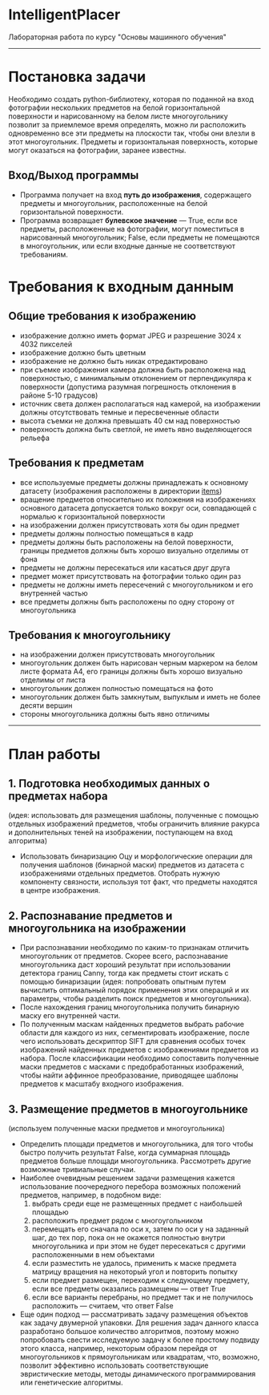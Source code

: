 # IntelligentPlacer
Лабораторная работа по курсу "Основы машинного обучения"
____
# Постановка задачи
Необходимо создать python-библиотеку, которая по поданной на вход фотографии нескольких предметов на белой горизонтальной поверхности и нарисованному на белом листе многоугольнику позволит за приемлемое время определять, можно ли расположить одновременно все эти предметы на плоскости так, чтобы они влезли в этот многоугольник. Предметы и горизонтальная поверхность, которые могут оказаться на фотографии, заранее известны.

## Вход/Выход программы
* Программа получает на вход <b>путь до изображения</b>, содержащего предметы и многоугольник, расположенные на белой горизонтальной поверхности.
* Программа возвращает <b>булевское значение</b> — True, если все предметы, расположенные на фотографии, могут поместиться в нарисованный многоугольник; False, если предметы не помещаются в многоугольник, или если входные данные не соответствуют требованиям.

# Требования к входным данным
## Общие требования к изображению
* изображение должно иметь формат JPEG и разрешение 3024 x 4032 пикселей
* изображение должно быть цветным
* изображение не должно быть никак отредактировано
* при съемке изображения камера должна быть расположена над поверхностью, с минимальным отклонением от перпендикуляра к поверхности (допустима разумная погрешность отклонения в районе 5-10 градусов)
* источник света должен располагаться над камерой, на изображении должны отсутствовать темные и пересвеченные области
* высота съемки не должна превышать 40 см над поверхностью
* поверхность должна быть светлой, не иметь явно выделяющегося рельефа

## Требования к предметам
* все используемые предметы должны принадлежать к основному датасету (изображения расположены в директории [items](items))
* вращение предметов относительно их положения на изображениях основного датасета допускается только вокруг оси, совпадающей с нормалью к горизонтальной поверхности
* на изображении должен присутствовать хотя бы один предмет
* предметы должны полностью помещаться в кадр
* предметы должны быть расположены на белой поверхности, границы предметов должны быть хорошо визуально отделимы от фона
* предметы не должны пересекаться или касаться друг друга
* предмет может присутствовать на фотографии только один раз
* предметы не должны иметь пересечений с многоугольником и его внутренней частью
* все предметы должны быть расположены по одну сторону от многоугольника

## Требования к многоугольнику
* на изображении должен присутствовать многоугольник
* многоугольник должен быть нарисован черным маркером на белом листе формата А4, его границы должны быть хорошо визуально отделимы от листа
* многоугольник должен полностью помещаться на фото
* многоугольник должен быть замкнутым, выпуклым и иметь не более десяти вершин
* стороны многоугольника должны быть явно отличимы
____
# План работы
## 1. Подготовка необходимых данных о предметах набора
(идея: использовать для размещения шаблоны, полученные с помощью отдельных изображений предметов, чтобы ограничить влияние ракурса и дополнительных теней на изображении, поступающем на вход алгоритма)
* Использовать бинаризацию Оцу и морфологические операции для получения шаблонов (бинарной маски) предметов из датасета с изображениями отдельных предметов. Отобрать нужную компоненту связности, используя тот факт, что предметы находятся в центре изображения.
## 2. Распознавание предметов и многоугольника на изображении
* При распознавании необходимо по каким-то признакам отличить многоугольник от предметов. Скорее всего, распознавание многоугольника даст хороший результат при использовании детектора границ Canny, тогда как предметы стоит искать с помощью бинаризации (идея: попробовать опытным путем вычислить оптимальный порядок применения этих операций и их параметры, чтобы разделить поиск предметов и многоугольника).
* После нахождения границ многоугольника получить бинарную маску его внутренней части.
* По полученным маскам найденных предметов выбрать рабочие области для каждого из них, сегментировать изображение, после чего использовать дескриптор SIFT для сравнения особых точек изображений найденных предметов с изображениями предметов из набора. После классификации необходимо сопоставить полученные маски предметов с масками с предобработанных изображений, чтобы найти аффинное преобразование, приводящее шаблоны предметов к масштабу входного изображения.
## 3. Размещение предметов в многоугольнике 
(используем полученные маски предметов и многоугольника)
* Определить площади предметов и многоугольника, для того чтобы быстро получить результат False, когда суммарная площадь предметов больше площади многоугольника. Рассмотреть другие возможные тривиальные случаи.
* Наиболее очевидным решением задачи размещения кажется использование поочередного перебора возможных положений предметов, например, в подобном виде:
   1. выбрать среди еще не размещенных предмет с наибольшей площадью
   2. расположить предмет рядом с многоугольником
   3. перемещать его сначала по оси x, затем по оси у на заданный шаг, до тех пор, пока он не окажется полностью внутри многоугольника и при этом не будет пересекаться с другими расположенными в нем объектами
   4. если разместить не удалось, применить к маске предмета матрицу вращения на некоторый угол и повторить попытку
   5. если предмет размещен, переходим к следующему предмету, если все предметы оказались размещены — ответ True
   6. если все варианты перебраны, но предмет так и не получилось расположить — считаем, что ответ False
* Еще один подход — рассматривать задачу размещения объектов как задачу двумерной упаковки. Для решения задач данного класса разработано большое количество алгоритмов, поэтому можно попробовать свести исследуемую задачу к более простому подвиду этого класса, например, некоторым образом перейдя от многоугольников к прямоугольникам или квадратам, что, возможно, позволит эффективно использовать соответствующие эвристические методы, методы динамического программирования или генетические алгоритмы.
